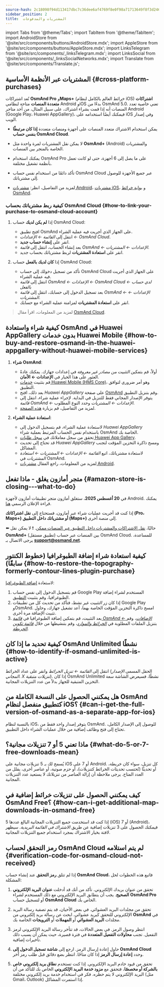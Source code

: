 ```yaml
---
source-hash: 2c18098f94d113417dbc7c36dee6af4769f8e0f98a71713649f8f3d246f92e77
sidebar_position: 2
title:  المشتريات والمدفوعات
---
```

import Tabs from '@theme/Tabs';
import TabItem from '@theme/TabItem';
import AndroidStore from '@site/src/components/buttons/AndroidStore.mdx';
import AppleStore from '@site/src/components/buttons/AppleStore.mdx';
import LinksTelegram from '@site/src/components/_linksTelegram.mdx';
import LinksSocial from '@site/src/components/_linksSocialNetworks.mdx';
import Translate from '@site/src/components/Translate.js';

## المشتريات عبر الأنظمة الأساسية {#cross-platform-purchases}

تُعد اشتراكات **OsmAnd Pro** و**Maps+** (خرائط العالم بالكامل لنظام iOS) **اشتراكات متعددة المنصات** متاحة لنظامي Android وiOS بدءًا من OsmAnd 5.0. تعني خاصية تعدد المنصات أنه إذا قمت بشراء اشتراك، على سبيل المثال، من أحد متاجر Android (Google Play، Huawei AppGallery)، فيمكنك أيضًا استخدامه على iOS وفي إصدار الويب.

- يمكن استخدام الاشتراك متعدد المنصات على أجهزة ومنصات متعددة **إذا كان مرتبطًا بنفس حساب OsmAnd Cloud**.

- لا يمكن نقل المشتريات لمرة واحدة مثل **OsmAnd+** (Android) والمشتريات الخاصة بالمتجر بين المنصات.

- يمكنك استخدام OsmAnd Pro على ما يصل إلى 6 أجهزة، حتى لو كانت تعمل بأنظمة تشغيل مختلفة.

- تأكد دائمًا من استخدام نفس حساب OsmAnd Cloud عبر جميع الأجهزة للوصول إلى مشترياتك.

- لمزيد من التفاصيل، انظر: [مشتريات Android](../purchases/android.md)، [مشتريات iOS](../purchases/ios.md)، و [بوابة خرائط OsmAnd](https://www.osmand.net/map).

### كيفية ربط مشترياتك بحساب OsmAnd Cloud {#how-to-link-your-purchase-to-osmand-cloud-account}

1. إذا **لم يكن لديك** حساب OsmAnd Cloud:

    - افتح تطبيق OsmAnd على الجهاز الذي أجريت فيه عملية الشراء.
    - انتقل إلى *القائمة ← الإعدادات ← OsmAnd Cloud*.
    - انقر على **إنشاء حساب جديد**.
    - بعد إنشاء الحساب، انتقل إلى *قائمة OsmAnd ← الإعدادات ← المشتريات*.
    - انقر على **استعادة المشتريات** لربط مشترياتك بحساب جديد.

2. إذا **كان لديك بالفعل** حساب OsmAnd Cloud:

    - تأكد من تسجيل دخولك إلى حساب OsmAnd Cloud على الجهاز الذي أجريت فيه عملية الشراء.
    - انتقل إلى *قائمة OsmAnd ← الإعدادات ← OsmAnd Cloud ← لدي حساب بالفعل*
    - بعد تسجيل الدخول إلى حسابك، انتقل إلى *قائمة OsmAnd ← الإعدادات ← المشتريات*.
    - انقر على **استعادة المشتريات** لمزامنة عملية الشراء مع حسابك.

> لمزيد من المعلومات، اقرأ مقال [OsmAnd Cloud](../personal/osmand-cloud.md#cross-platform).

## كيفية شراء واستعادة OsmAnd في Huawei AppGallery بدون خدمات Huawei Mobile {#how-to-buy-and-restore-osmand-in-the-huawei-appgallery-without-huawei-mobile-services}

1. **شراء OsmAnd**:
   - أولاً، قم بتمكين *التثبيت من مصادر غير معروفة* في إعدادات جهازك. يمكنك عادةً العثور على هذا الخيار في **الإعدادات ← الأمان**.
   - قم بتثبيت [خدمات Huawei Mobile (HMS Core)](https://consumer.huawei.com/za/community/details/Download-the-latest-Huawei-HMS-Core-APK-5-3-0-312/topicId-142217/)، وهو أمر ضروري لتوافق التطبيق.
   - بعد ذلك، افتح *Huawei AppGallery* على صفحة [OsmAnd](https://appgallery.huawei.com/#/app/C101486545) وقم بتنزيل التطبيق.
   - يتوفر الإصدار المجاني فقط للتنزيل في البداية. لإجراء عملية شراء، انتقل إلى *قائمة OsmAnd ← الإعدادات ← المشتريات* وحدد النوع المطلوب.
   - لمزيد من التفاصيل، قم بزيارة [هذه الصفحة](https://osmand.net/docs/user/purchases/android#install-application).

2. **استعادة عملية الشراء**:
   - لاستعادة عملية الشراء، قم بتسجيل الدخول إلى *Huawei AppGallery* باستخدام نفس الحساب المرتبط بعملية شراء OsmAnd الخاصة بك.
   - تحقق من سجل معاملاتك في [سجل طلبات Huawei App Gallery](https://consumer.huawei.com/en/support/content/en-us00694318/).
   - قد تحتاج إلى تحديث *Huawei AppGallery* ومسح ذاكرة التخزين المؤقت لتجنب المشاكل.
   - لاستعادة مشترياتك، اتبع *القائمة ← الإعدادات ← المشتريات ← استعادة المشتريات* في OsmAnd.
   - لمزيد من المعلومات، راجع المقال [مشتريات Android](https://osmand.net/docs/user/purchases/android#restore-subscription--in-app).

<!--
- Instructions for setting up Huawei Mobile Services.
- How to buy OsmAnd without HMS Core.
- Restore purchases in the Huawei AppGallery.
-->

## متجر أمازون يغلق - ماذا تفعل {#amazon-store-is-closing---what-to-do}

في **20 أغسطس 2025**، ستغلق أمازون متجر تطبيقات أمازون لأجهزة Android. يمكنك قراءة الإعلان الرسمي [هنا](https://developer.amazon.com/apps-and-games/blogs/2025/02/upcoming-changes-to-amazon-appstore-for-android-devices-and-coins-program).

إذا كنت قد أجريت عمليات شراء عبر أمازون، فستحتاج إلى **نقل اشتراكاتك (Pro، Maps+) أو مشترياتك داخل التطبيق (Maps+)** إلى منصة أخرى.

⬅️ حاليًا، [نقل الاشتراكات والمشتريات داخل التطبيق عبر المنصات ممكن](../purchases/cross.md).
❗ لا يمكن نقل **OsmAnd+** (تطبيق مستقل) بين المنصات عبر حساب OsmAnd Cloud. للمساعدة، يرجى الاتصال بـ **support@osmand.net**.

## كيفية استعادة شراء إضافة الطبوغرافيا (خطوط الكنتور سابقًا) {#how-to-restore-the-topography-formerly-contour-lines-plugin-purchase}

لاستعادة [إضافة الطبوغرافيا](https://play.google.com/store/apps/details?id=net.osmand.srtmPlugin.paid):

1. قم بتسجيل الدخول إلى نفس حساب Google Play المستخدم لشراء إضافة الطبوغرافيا، وقم بتثبيت [التطبيق](https://play.google.com/store/apps/details?id=net.osmand.srtmPlugin.paid).
2. إذا كان زر *التثبيت* غير نشط، فتأكد من تحديث كل من تطبيقات Google Play وOsmAnd. امسح ذاكرة التخزين المؤقت الخاصة بهما، أعد تشغيل جهازك، وحاول تثبيت الإضافة مرة أخرى.
3. بعد التثبيت، قم بتمكين إضافة الطبوغرافيا في *[قائمة OsmAnd ← الإضافات](../plugins/topography.md)*، وقم بتنزيل الملفات المطلوبة في *[الخرائط والموارد](../start-with/download-maps.md#maps-and-resources)*، وقم بتنشيطها من خلال *[قائمة تكوين الخريطة](../map/configure-map-menu.md)*.

## كيفية تحديد ما إذا كان OsmAnd Unlimited نشطًا {#how-to-identify-if-osmand-unlimited-is-active}

انتقل إلى *القائمة ← تنزيل الخرائط* وانقر على عداد الخرائط (الحقل المسمى *الإصدار المجاني. X تنزيلات متبقية*). إذا كان OsmAnd Unlimited نشطًا، فسيعرض الشاشة سعة التخزين المتبقية للجهاز بدلاً من عدد التنزيلات المجانية.

## هل يمكنني الحصول على النسخة الكاملة من OsmAnd كتطبيق منفصل لنظام iOS؟ {#can-i-get-the-full-version-of-osmand-as-a-separate-app-for-ios}

بالنسبة لنظام iOS، يتوفر إصدار واحد فقط من OsmAnd. للوصول إلى الإصدار الكامل، تحتاج إلى فتح وظائف إضافية من خلال عمليات الشراء داخل التطبيق.

## ماذا تعني 5 أو 7 تنزيلات مجانية؟ {#what-do-5-or-7-free-downloads-mean}

يُسمح لك بـ 5 تنزيلات مجانية على iOS أو 7 على Android. كل تنزيل، سواء كان خريطة، أو تحديثًا (تُحتسب تحديثات الخرائط كتنزيلات)، أو حزم صوتية، أو عناصر أخرى، يقلل من العدد المتاح. يرجى ملاحظة أن إزالة العناصر من تنزيلاتك لا يستعيد عدد التنزيلات المجانية.

## كيف يمكنني الحصول على تنزيلات خرائط إضافية في OsmAnd Free؟ {#how-can-i-get-additional-map-downloads-in-osmand-free}

إذا كنت قد استخدمت جميع التنزيلات المجانية البالغ عددها 5 (iOS) أو 7 (Android)، فيمكنك الحصول على 3 تنزيلات إضافية عن طريق *الاشتراك في القائمة البريدية*. سيظهر لافتة بخيار الاشتراك بمجرد استخدام جميع التنزيلات المجانية.

## رمز التحقق لحساب OsmAnd Cloud لم يتم استلامه {#verification-code-for-osmand-cloud-not-received}

إذا لم تتلق **رمز التحقق** عند إنشاء حساب **OsmAnd Cloud**، فاتبع هذه الخطوات لحل المشكلة:

1. تحقق من عنوان بريدك الإلكتروني.
    تأكد من أنك قد أدخلت **عنوان البريد الإلكتروني الصحيح**. يجب أن يتطابق البريد الإلكتروني مع ذلك المستخدم لشراء **OsmAnd Pro** أو لتسجيل حساب **OsmAnd Cloud** الخاص بك.

2. تحقق من مجلدات البريد العشوائي.
    في بعض الأحيان، قد يتم تصفية رسالة البريد الإلكتروني للتحقق كبريد عشوائي. ابحث عن رسالة بريد إلكتروني من **OsmAnd** في مجلدات **البريد العشوائي** أو **المهملات** أو **الترويجات** الخاصة بك.

3. انتظر وصول الرمز.
    في بعض الحالات، قد تتأخر رسالة البريد الإلكتروني لرمز التفعيل. تجنب **محاولات التفعيل المتعددة** في فترة قصيرة، حيث يمكن أن يسبب ذلك تأخيرات إضافية.

4. حاول إعادة إرسال الرمز.
    ارجع إلى **شاشة تسجيل الدخول إلى OsmAnd Cloud** وحدد **إعادة إرسال الرمز** إذا كان متاحًا. انتظر بضع دقائق قبل طلب رمز آخر.

5. تحقق من قيود خادم البريد الإلكتروني.
    إذا كنت تستخدم **نطاق بريد إلكتروني خاص بالشركة أو مخصصًا**، فتحقق مع **مزود خدمة البريد الإلكتروني** الخاص بك للتأكد من أن البريد الإلكتروني لا يتم حظره. فكر في استخدام خدمة بريد إلكتروني مختلفة (مثل Gmail، Outlook) إذا استمرت المشاكل.

<!--
## Purchases & Payments {#purchases--payments}

- Purchase Not Showing
- Purchase Not Restoring
- Payment Issues
- Refund Policy
- Step-by-step solutions to problems with purchases.
- Instructions for clearing the cache of Google Play, Huawei AppGallery.
- What to do if the purchase does not appear or the transaction fails.
- Purchase not showing up - recommendations on how to check your account and restore your purchases.
- Payment issues - instructions for contacting Google Play Support in case of paymentissues.


## FAQ {#faq}

- Can I transfer a purchase between Android and iOS?
- Can I use a purchase on multiple devices?
- Why does the purchase not appear?
- Where can I find payment details?
- Can I transfer OsmAnd+ between Android and iOS?
- How can I restore purchases after reinstalling the app?
- What is OsmAnd Pro and what are its advantages?
- Can I activate my subscription without Google Play?
- Can I share my purchase with my family?
- How do I transfer OsmAnd+ to another phone?
- Why doesn't my purchase appear after reinstalling?
- Why can't I resume my purchase?
- How do I know if my subscription is active?
- Can I use one purchase on multiple devices?
- Can I buy OsmAnd without Google Play?
- Where can I find my payment details?
-->